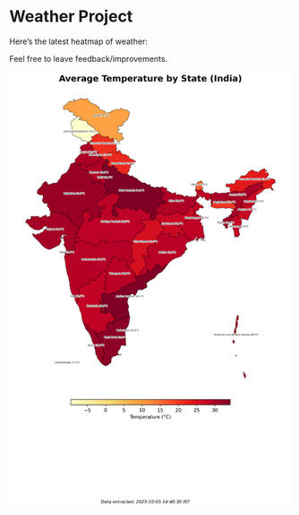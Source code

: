 # Weather Project

Here’s the latest heatmap of weather:

Feel free to leave feedback/improvements.

![India Heatmap](docs/assets/india_heatmap.png?v=E23609)
